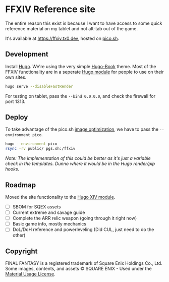 # FFXIV Reference site

The entire reason this exist is because I want to have access to some quick reference material on my tablet and not alt-tab out of the game.

It's available at https://ffxiv.tx0.dev, hosted on [pico.sh](https://pico.sh/).

## Development

Install [Hugo](https://gohugo.io/).
We're using the very simple [Hugo-Book](https://github.com/alex-shpak/hugo-book) theme.
Most of the FFXIV functionality are in a seperate [Hugo module](https://github.com/tx0dev/hugo-xiv) for people to use on their own sites.

```sh
hugo serve --disableFastRender
```

For testing on tablet, pass the `--bind 0.0.0.0`, and check the firewall for port 1313.

## Deploy

To take advantage of the pico.sh [image optimization](https://pico.sh/images#image-manipulation), we have to pass the `--environment pico`.

```sh
hugo --environment pico
rsync -rv public/ pgs.sh:/ffxiv
```

_Note: The implementation of this could be better as it's just a variable check in the templates. Dunno where it would be in the Hugo render/pip hooks._

## Roadmap

Moved the site functionality to the [Hugo XIV module](http://github.com/tx0dev/hugo-xiv).

- [ ] SBOM for SQEX assets
- [ ] Current extreme and savage guide
- [ ] Complete the ARR relic weapon (going through it right now)
- [ ] Basic game info, mostly mechanics
- [ ] DoL/DoH reference and powerleveling (Did CUL, just need to do the other)

## Copyright


FINAL FANTASY is a registered trademark of Square Enix Holdings Co., Ltd. \
Some images, contents, and assets © SQUARE ENIX - Used under the [Material Usage License](https://support.na.square-enix.com/rule.php?id=5382&tag=authc).
